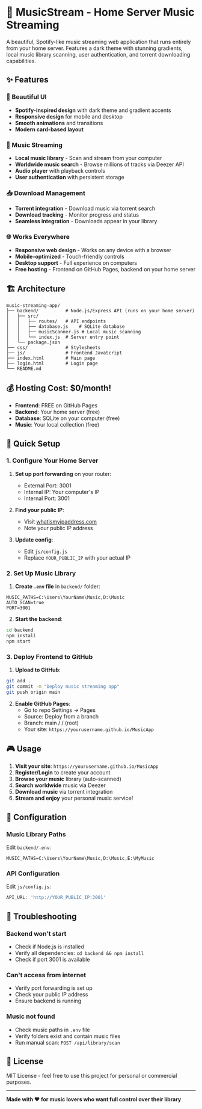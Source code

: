 # 🎵 MusicStream - Home Server Music Streaming

A beautiful, Spotify-like music streaming web application that runs entirely from your home server. Features a dark theme with stunning gradients, local music library scanning, user authentication, and torrent downloading capabilities.

## ✨ Features

### 🎨 Beautiful UI
- **Spotify-inspired design** with dark theme and gradient accents
- **Responsive design** for mobile and desktop
- **Smooth animations** and transitions
- **Modern card-based layout**

### 🎵 Music Streaming
- **Local music library** - Scan and stream from your computer
- **Worldwide music search** - Browse millions of tracks via Deezer API
- **Audio player** with playback controls
- **User authentication** with persistent storage

### 📥 Download Management
- **Torrent integration** - Download music via torrent search
- **Download tracking** - Monitor progress and status
- **Seamless integration** - Downloads appear in your library

### 🌐 Works Everywhere
- **Responsive web design** - Works on any device with a browser
- **Mobile-optimized** - Touch-friendly controls
- **Desktop support** - Full experience on computers
- **Free hosting** - Frontend on GitHub Pages, backend on your home server

## 🏗️ Architecture

```
music-streaming-app/
├── backend/          # Node.js/Express API (runs on your home server)
│   ├── src/
│   │   ├── routes/   # API endpoints
│   │   ├── database.js    # SQLite database
│   │   ├── musicScanner.js # Local music scanning
│   │   └── index.js  # Server entry point
│   └── package.json
├── css/              # Stylesheets
├── js/               # Frontend JavaScript
├── index.html        # Main page
├── login.html        # Login page
└── README.md
```

## 💰 Hosting Cost: $0/month!

- **Frontend**: FREE on GitHub Pages
- **Backend**: Your home server (free)
- **Database**: SQLite on your computer (free)
- **Music**: Your local collection (free)

## 🚀 Quick Setup

### 1. Configure Your Home Server

1. **Set up port forwarding** on your router:
   - External Port: 3001
   - Internal IP: Your computer's IP
   - Internal Port: 3001

2. **Find your public IP**:
   - Visit [whatismyipaddress.com](https://whatismyipaddress.com)
   - Note your public IP address

3. **Update config**:
   - Edit `js/config.js`
   - Replace `YOUR_PUBLIC_IP` with your actual IP

### 2. Set Up Music Library

1. **Create `.env` file** in `backend/` folder:
```env
MUSIC_PATHS=C:\Users\YourName\Music,D:\Music
AUTO_SCAN=true
PORT=3001
```

2. **Start the backend**:
```bash
cd backend
npm install
npm start
```

### 3. Deploy Frontend to GitHub

1. **Upload to GitHub**:
```bash
git add .
git commit -m "Deploy music streaming app"
git push origin main
```

2. **Enable GitHub Pages**:
   - Go to repo Settings → Pages
   - Source: Deploy from a branch
   - Branch: main / / (root)
   - Your site: `https://yourusername.github.io/MusicApp`

## 🎮 Usage

1. **Visit your site**: `https://yourusername.github.io/MusicApp`
2. **Register/Login** to create your account
3. **Browse your music** library (auto-scanned)
4. **Search worldwide** music via Deezer
5. **Download music** via torrent integration
6. **Stream and enjoy** your personal music service!

## 🔧 Configuration

### Music Library Paths
Edit `backend/.env`:
```env
MUSIC_PATHS=C:\Users\YourName\Music,D:\Music,E:\MyMusic
```

### API Configuration
Edit `js/config.js`:
```javascript
API_URL: 'http://YOUR_PUBLIC_IP:3001'
```

## 🐛 Troubleshooting

### Backend won't start
- Check if Node.js is installed
- Verify all dependencies: `cd backend && npm install`
- Check if port 3001 is available

### Can't access from internet
- Verify port forwarding is set up
- Check your public IP address
- Ensure backend is running

### Music not found
- Check music paths in `.env` file
- Verify folders exist and contain music files
- Run manual scan: `POST /api/library/scan`

## 📄 License

MIT License - feel free to use this project for personal or commercial purposes.

---

**Made with ❤️ for music lovers who want full control over their library**